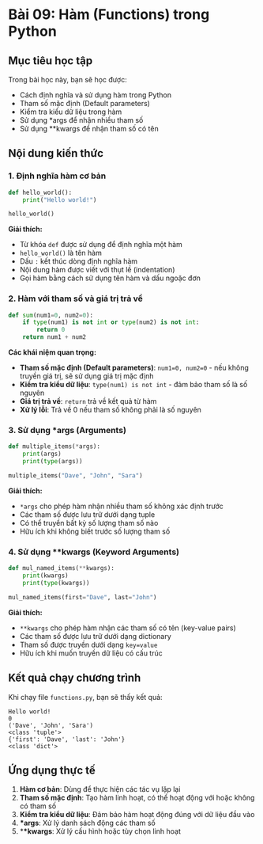 # Bài 09: Hàm (Functions) trong Python

## Mục tiêu học tập

Trong bài học này, bạn sẽ học được:

- Cách định nghĩa và sử dụng hàm trong Python
- Tham số mặc định (Default parameters)
- Kiểm tra kiểu dữ liệu trong hàm
- Sử dụng \*args để nhận nhiều tham số
- Sử dụng \*\*kwargs để nhận tham số có tên

## Nội dung kiến thức

### 1. Định nghĩa hàm cơ bản

```python
def hello_world():
    print("Hello world!")

hello_world()
```

**Giải thích:**

- Từ khóa `def` được sử dụng để định nghĩa một hàm
- `hello_world()` là tên hàm
- Dấu `:` kết thúc dòng định nghĩa hàm
- Nội dung hàm được viết với thụt lề (indentation)
- Gọi hàm bằng cách sử dụng tên hàm và dấu ngoặc đơn

### 2. Hàm với tham số và giá trị trả về

```python
def sum(num1=0, num2=0):
    if type(num1) is not int or type(num2) is not int:
        return 0
    return num1 + num2
```

**Các khái niệm quan trọng:**

- **Tham số mặc định (Default parameters)**: `num1=0, num2=0` - nếu không truyền giá trị, sẽ sử dụng giá trị mặc định
- **Kiểm tra kiểu dữ liệu**: `type(num1) is not int` - đảm bảo tham số là số nguyên
- **Giá trị trả về**: `return` trả về kết quả từ hàm
- **Xử lý lỗi**: Trả về 0 nếu tham số không phải là số nguyên

### 3. Sử dụng \*args (Arguments)

```python
def multiple_items(*args):
    print(args)
    print(type(args))

multiple_items("Dave", "John", "Sara")
```

**Giải thích:**

- `*args` cho phép hàm nhận nhiều tham số không xác định trước
- Các tham số được lưu trữ dưới dạng tuple
- Có thể truyền bất kỳ số lượng tham số nào
- Hữu ích khi không biết trước số lượng tham số

### 4. Sử dụng \*\*kwargs (Keyword Arguments)

```python
def mul_named_items(**kwargs):
    print(kwargs)
    print(type(kwargs))

mul_named_items(first="Dave", last="John")
```

**Giải thích:**

- `**kwargs` cho phép hàm nhận các tham số có tên (key-value pairs)
- Các tham số được lưu trữ dưới dạng dictionary
- Tham số được truyền dưới dạng `key=value`
- Hữu ích khi muốn truyền dữ liệu có cấu trúc

## Kết quả chạy chương trình

Khi chạy file `functions.py`, bạn sẽ thấy kết quả:

```text
Hello world!
0
('Dave', 'John', 'Sara')
<class 'tuple'>
{'first': 'Dave', 'last': 'John'}
<class 'dict'>
```

## Ứng dụng thực tế

1. **Hàm cơ bản**: Dùng để thực hiện các tác vụ lặp lại
2. **Tham số mặc định**: Tạo hàm linh hoạt, có thể hoạt động với hoặc không có tham số
3. **Kiểm tra kiểu dữ liệu**: Đảm bảo hàm hoạt động đúng với dữ liệu đầu vào
4. **\*args**: Xử lý danh sách động các tham số
5. \***\*kwargs**: Xử lý cấu hình hoặc tùy chọn linh hoạt

